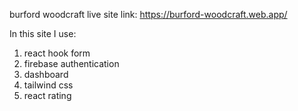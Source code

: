 burford woodcraft 
live site link: https://burford-woodcraft.web.app/

In this site I use:
1. react hook form 
2. firebase authentication
3. dashboard
4. tailwind css
5. react rating
